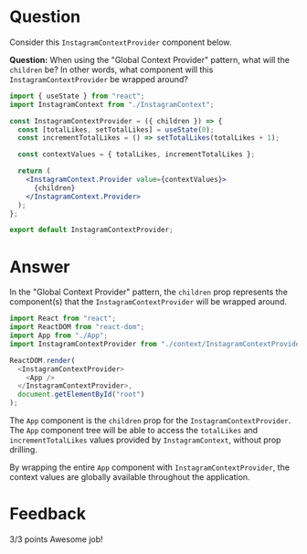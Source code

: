 # Question

Consider this `InstagramContextProvider` component below.

**Question:** When using the "Global Context Provider" pattern, what will the `children` be? In other words, what component will this `InstagramContextProvider` be wrapped around?

```jsx
import { useState } from "react";
import InstagramContext from "./InstagramContext";

const InstagramContextProvider = ({ children }) => {
  const [totalLikes, setTotalLikes] = useState(0);
  const incrementTotalLikes = () => setTotalLikes(totalLikes + 1);

  const contextValues = { totalLikes, incrementTotalLikes };

  return (
    <InstagramContext.Provider value={contextValues}>
      {children}
    </InstagramContext.Provider>
  );
};

export default InstagramContextProvider;
```

# Answer

In the "Global Context Provider" pattern, the `children` prop represents the component(s) that the `InstagramContextProvider` will be wrapped around.

```js
import React from "react";
import ReactDOM from "react-dom";
import App from "./App";
import InstagramContextProvider from "./context/InstagramContextProvider";

ReactDOM.render(
  <InstagramContextProvider>
    <App />
  </InstagramContextProvider>,
  document.getElementById("root")
);
```

The `App` component is the `children` prop for the `InstagramContextProvider`. The `App` component tree will be able to access the `totalLikes` and `incrementTotalLikes` values provided by `InstagramContext`, without prop drilling.

By wrapping the entire `App` component with `InstagramContextProvider`, the context values are globally available throughout the application.

# Feedback

3/3 points
Awesome job!